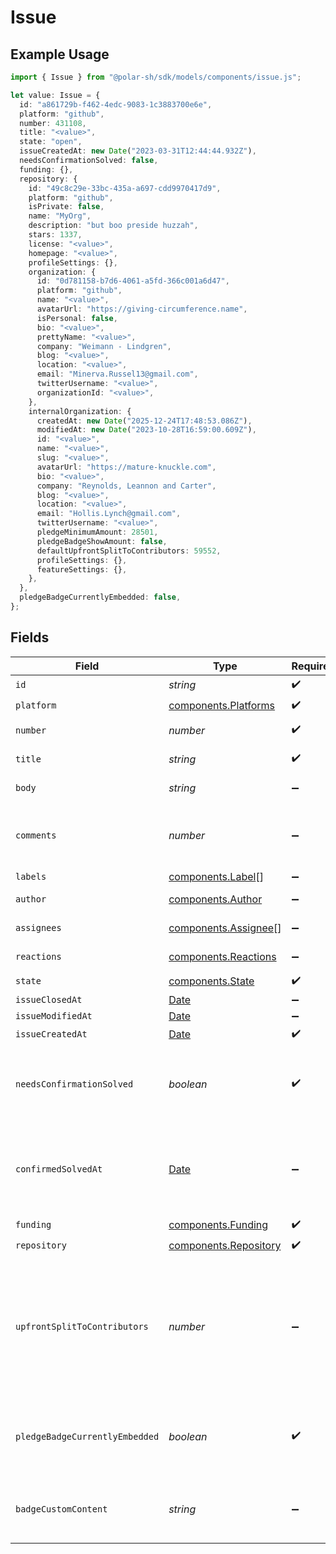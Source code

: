 # Issue

## Example Usage

```typescript
import { Issue } from "@polar-sh/sdk/models/components/issue.js";

let value: Issue = {
  id: "a861729b-f462-4edc-9083-1c3883700e6e",
  platform: "github",
  number: 431108,
  title: "<value>",
  state: "open",
  issueCreatedAt: new Date("2023-03-31T12:44:44.932Z"),
  needsConfirmationSolved: false,
  funding: {},
  repository: {
    id: "49c8c29e-33bc-435a-a697-cdd9970417d9",
    platform: "github",
    isPrivate: false,
    name: "MyOrg",
    description: "but boo preside huzzah",
    stars: 1337,
    license: "<value>",
    homepage: "<value>",
    profileSettings: {},
    organization: {
      id: "0d781158-b7d6-4061-a5fd-366c001a6d47",
      platform: "github",
      name: "<value>",
      avatarUrl: "https://giving-circumference.name",
      isPersonal: false,
      bio: "<value>",
      prettyName: "<value>",
      company: "Weimann - Lindgren",
      blog: "<value>",
      location: "<value>",
      email: "Minerva.Russel13@gmail.com",
      twitterUsername: "<value>",
      organizationId: "<value>",
    },
    internalOrganization: {
      createdAt: new Date("2025-12-24T17:48:53.086Z"),
      modifiedAt: new Date("2023-10-28T16:59:00.609Z"),
      id: "<value>",
      name: "<value>",
      slug: "<value>",
      avatarUrl: "https://mature-knuckle.com",
      bio: "<value>",
      company: "Reynolds, Leannon and Carter",
      blog: "<value>",
      location: "<value>",
      email: "Hollis.Lynch@gmail.com",
      twitterUsername: "<value>",
      pledgeMinimumAmount: 28501,
      pledgeBadgeShowAmount: false,
      defaultUpfrontSplitToContributors: 59552,
      profileSettings: {},
      featureSettings: {},
    },
  },
  pledgeBadgeCurrentlyEmbedded: false,
};
```

## Fields

| Field                                                                                                         | Type                                                                                                          | Required                                                                                                      | Description                                                                                                   |
| ------------------------------------------------------------------------------------------------------------- | ------------------------------------------------------------------------------------------------------------- | ------------------------------------------------------------------------------------------------------------- | ------------------------------------------------------------------------------------------------------------- |
| `id`                                                                                                          | *string*                                                                                                      | :heavy_check_mark:                                                                                            | N/A                                                                                                           |
| `platform`                                                                                                    | [components.Platforms](../../models/components/platforms.md)                                                  | :heavy_check_mark:                                                                                            | N/A                                                                                                           |
| `number`                                                                                                      | *number*                                                                                                      | :heavy_check_mark:                                                                                            | GitHub #number                                                                                                |
| `title`                                                                                                       | *string*                                                                                                      | :heavy_check_mark:                                                                                            | GitHub issue title                                                                                            |
| `body`                                                                                                        | *string*                                                                                                      | :heavy_minus_sign:                                                                                            | GitHub issue body                                                                                             |
| `comments`                                                                                                    | *number*                                                                                                      | :heavy_minus_sign:                                                                                            | Number of GitHub comments made on the issue                                                                   |
| `labels`                                                                                                      | [components.Label](../../models/components/label.md)[]                                                        | :heavy_minus_sign:                                                                                            | N/A                                                                                                           |
| `author`                                                                                                      | [components.Author](../../models/components/author.md)                                                        | :heavy_minus_sign:                                                                                            | GitHub author                                                                                                 |
| `assignees`                                                                                                   | [components.Assignee](../../models/components/assignee.md)[]                                                  | :heavy_minus_sign:                                                                                            | GitHub assignees                                                                                              |
| `reactions`                                                                                                   | [components.Reactions](../../models/components/reactions.md)                                                  | :heavy_minus_sign:                                                                                            | GitHub reactions                                                                                              |
| `state`                                                                                                       | [components.State](../../models/components/state.md)                                                          | :heavy_check_mark:                                                                                            | N/A                                                                                                           |
| `issueClosedAt`                                                                                               | [Date](https://developer.mozilla.org/en-US/docs/Web/JavaScript/Reference/Global_Objects/Date)                 | :heavy_minus_sign:                                                                                            | N/A                                                                                                           |
| `issueModifiedAt`                                                                                             | [Date](https://developer.mozilla.org/en-US/docs/Web/JavaScript/Reference/Global_Objects/Date)                 | :heavy_minus_sign:                                                                                            | N/A                                                                                                           |
| `issueCreatedAt`                                                                                              | [Date](https://developer.mozilla.org/en-US/docs/Web/JavaScript/Reference/Global_Objects/Date)                 | :heavy_check_mark:                                                                                            | N/A                                                                                                           |
| `needsConfirmationSolved`                                                                                     | *boolean*                                                                                                     | :heavy_check_mark:                                                                                            | If a maintainer needs to mark this issue as solved                                                            |
| `confirmedSolvedAt`                                                                                           | [Date](https://developer.mozilla.org/en-US/docs/Web/JavaScript/Reference/Global_Objects/Date)                 | :heavy_minus_sign:                                                                                            | If this issue has been marked as confirmed solved through Polar                                               |
| `funding`                                                                                                     | [components.Funding](../../models/components/funding.md)                                                      | :heavy_check_mark:                                                                                            | N/A                                                                                                           |
| `repository`                                                                                                  | [components.Repository](../../models/components/repository.md)                                                | :heavy_check_mark:                                                                                            | N/A                                                                                                           |
| `upfrontSplitToContributors`                                                                                  | *number*                                                                                                      | :heavy_minus_sign:                                                                                            | Share of rewrads that will be rewarded to contributors of this issue. A number between 0 and 100 (inclusive). |
| `pledgeBadgeCurrentlyEmbedded`                                                                                | *boolean*                                                                                                     | :heavy_check_mark:                                                                                            | If this issue currently has the Polar badge SVG embedded                                                      |
| `badgeCustomContent`                                                                                          | *string*                                                                                                      | :heavy_minus_sign:                                                                                            | Optional custom badge SVG promotional content                                                                 |